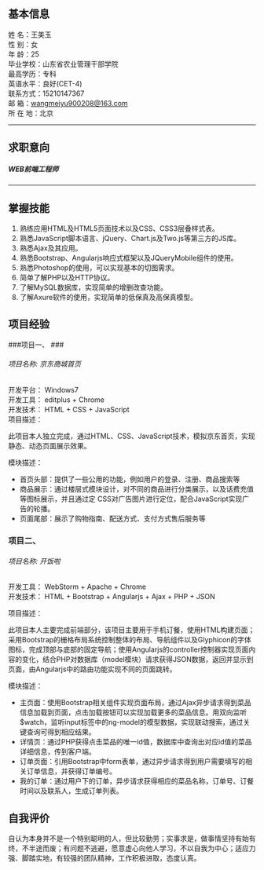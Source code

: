 ## 基本信息 ##

姓    名：王美玉 <br/>
性    别：女<br/>
年    龄：25<br/>
毕业学校：山东省农业管理干部学院<br/>
最高学历：专科<br/>
英语水平：良好(CET-4)	<br/>
联系方式：15210147367<br/>
邮    箱：wangmeiyu900208@163.com<br/>
所 在 地：北京<br/>

----
## 求职意向 ##
##### WEB前端工程师 #####
-----

## 掌握技能 ##

1.	熟练应用HTML及HTML5页面技术以及CSS、CSS3层叠样式表。
2.	熟悉JavaScript脚本语言、jQuery、Chart.js及Two.js等第三方的JS库。
3.	熟悉Ajax及其应用。
4.	熟悉Bootstrap、Angularjs响应式框架以及JQueryMobile组件的使用。
5.	熟悉Photoshop的使用，可以实现基本的切图需求。
6.	简单了解PHP以及HTTP协议。
7.	了解MySQL数据库，实现简单的增删改查功能。
8.	了解Axure软件的使用，实现简单的低保真及高保真模型。


## 项目经验 ##

###项目一、 ###
###### 项目名称:   京东商城首页 ######
开发平台： 	Windows7<br/>
开发工具：	editplus + Chrome<br/>
开发技术：	HTML + CSS + JavaScript<br/>
项目描述：	

此项目本人独立完成，通过HTML、CSS、JavaScript技术，模拟京东首页，实现静态、动态页面展示效果。<br/>

模块描述：
  
- 首页头部：提供了一些公用的功能，例如用户的登录、注册、商品搜索等
- 商品展示：通过楼层式模块设计，对不同的商品进行分类展示，以及话费充值等图标展示，并且通过定  CSS对广告图片进行定位，配合JavaScript实现广告的轮播。
- 页面尾部：展示了购物指南、配送方式、支付方式售后服务等

### 项目二、 ###
###### 项目名称:   开饭啦 ######
开发工具：  WebStorm + Apache + Chrome<br/>
开发技术：  HTML + Bootstrap + Angularjs + Ajax + PHP + JSON <br/>

项目描述：  

   此项目本人主要完成前端部分，该项目主要用于手机订餐，使用HTML构建页面；采用Bootstrap的栅格布局系统控制整体的布局、导航组件以及Glyphicon的字体图标，完成顶部与底部的固定导航；使用Angularjs的controller控制器实现页面内容的变化，结合PHP对数据库（model模块）请求获得JSON数据，返回并显示到页面，由Angularjs中的路由功能实现不同的页面跳转。

模块描述：

- 主页面：使用Bootstrap相关组件实现页面布局，通过Ajax异步请求得到菜品信息加载到页面，点击加载按钮可以实现加载更多的菜品信息。用双向监听$watch，监听input标签中的ng-model的模型数据，实现联动搜索，通过关键查询可得到相应结果。
- 详情页：通过PHP获得点击菜品的唯一id值，数据库中查询出对应id值的菜品详细信息，传到客户端。 
- 订单页面：引用Bootstrap中form表单，通过异步请求得到用户需要填写的相关订单信息，并获得订单编号。
- 我的订单：通过用户下的订单，异步请求获得相应的菜品名称，订单号、订餐时间以及联系人，生成订单列表。

##

## 自我评价 ##
自认为本身并不是一个特别聪明的人，但比较勤劳；实事求是，做事情坚持有始有终，不半途而废；有问题不逃避，愿意虚心向他人学习，不以自我为中心；适应力强、脚踏实地，有较强的团队精神，工作积极进取，态度认真。